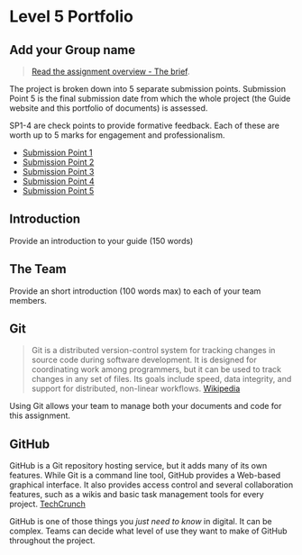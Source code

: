 # Level 5 Portfolio

## Add your Group name

>[Read the assignment overview - The brief](the-brief.md).

The project is broken down into 5 separate submission points. Submission Point 5 is the final submission date from which the whole project (the Guide website and this portfolio of documents) is assessed. 

SP1-4 are check points to provide formative feedback. Each of these are worth up to 5 marks for engagement and professionalism.

- [Submission Point 1](1_User_and_Competitor_Research/README.md)
- [Submission Point 2](2_IA_and_Content_Strategy/README.md)
- [Submission Point 3](3_Design_&_Prototyping/README.md)
- [Submission Point 4](4_Usability_Testing/README.md)
- [Submission Point 5](5_QA_and_The_Guide/README.md)

## Introduction

Provide an introduction to your guide (150 words)

## The Team

Provide an short introduction (100 words max) to each of your team members.

## Git

>Git is a distributed version-control system for tracking changes in source code during software development. It is designed for coordinating work among programmers, but it can be used to track changes in any set of files. Its goals include speed, data integrity, and support for distributed, non-linear workflows. [Wikipedia](https://en.wikipedia.org/wiki/Git)

Using Git allows your team to manage both your documents and code for this assignment.

## GitHub

GitHub is a Git repository hosting service, but it adds many of its own features. While Git is a command line tool, GitHub provides a Web-based graphical interface. It also provides access control and several collaboration features, such as a wikis and basic task management tools for every project. [TechCrunch](https://techcrunch.com/2012/07/14/what-exactly-is-github-anyway/)

GitHub is one of those things you *just need to know* in digital. It can be complex. Teams can decide what level of use they want to make of GitHub throughout the project.


